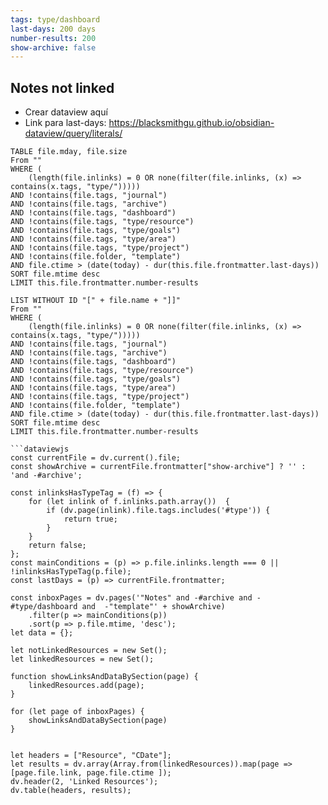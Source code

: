 ```yaml
---
tags: type/dashboard
last-days: 200 days
number-results: 200
show-archive: false
---
```


## Notes not linked

* Crear dataview aquí
* Link para last-days: https://blacksmithgu.github.io/obsidian-dataview/query/literals/

```dataview
TABLE file.mday, file.size
From ""
WHERE (
	(length(file.inlinks) = 0 OR none(filter(file.inlinks, (x) => contains(x.tags, "type/")))))
AND !contains(file.tags, "journal")
AND !contains(file.tags, "archive")
AND !contains(file.tags, "dashboard")
AND !contains(file.tags, "type/resource")
AND !contains(file.tags, "type/goals")
AND !contains(file.tags, "type/area")
AND !contains(file.tags, "type/project")
AND !contains(file.folder, "template")
AND file.ctime > (date(today) - dur(this.file.frontmatter.last-days))
SORT file.mtime desc
LIMIT this.file.frontmatter.number-results
```


```dataview
LIST WITHOUT ID "[" + file.name + "]]"
From ""
WHERE (
	(length(file.inlinks) = 0 OR none(filter(file.inlinks, (x) => contains(x.tags, "type/")))))
AND !contains(file.tags, "journal")
AND !contains(file.tags, "archive")
AND !contains(file.tags, "dashboard")
AND !contains(file.tags, "type/resource")
AND !contains(file.tags, "type/goals")
AND !contains(file.tags, "type/area")
AND !contains(file.tags, "type/project")
AND !contains(file.folder, "template")
AND file.ctime > (date(today) - dur(this.file.frontmatter.last-days))
SORT file.mtime desc
LIMIT this.file.frontmatter.number-results
```

```
```dataviewjs
const currentFile = dv.current().file;
const showArchive = currentFile.frontmatter["show-archive"] ? '' : 'and -#archive';

const inlinksHasTypeTag = (f) => {
    for (let inlink of f.inlinks.path.array())  {
        if (dv.page(inlink).file.tags.includes('#type')) {
            return true;
        }
    }
    return false;
};
const mainConditions = (p) => p.file.inlinks.length === 0 || !inlinksHasTypeTag(p.file);
const lastDays = (p) => currentFile.frontmatter;

const inboxPages = dv.pages('"Notes" and -#archive and -#type/dashboard and  -"template"' + showArchive)
    .filter(p => mainConditions(p))
    .sort(p => p.file.mtime, 'desc');
let data = {};

let notLinkedResources = new Set();
let linkedResources = new Set();

function showLinksAndDataBySection(page) {
    linkedResources.add(page);
}

for (let page of inboxPages) {
	showLinksAndDataBySection(page)
}


let headers = ["Resource", "CDate"];
let results = dv.array(Array.from(linkedResources)).map(page => [page.file.link, page.file.ctime ]);
dv.header(2, 'Linked Resources');
dv.table(headers, results);
```
```
